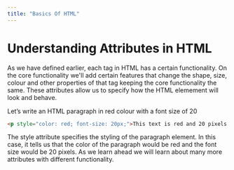 ```yaml
---
title: "Basics Of HTML"
---
```


# Understanding Attributes in HTML
As we have defined earlier, each tag in HTML has a certain functionality. On the core functionality we'll add certain features that change the shape, size, colour and other properties of that tag keeping the core functionality the same. These attributes allow us to specify how the HTML elemement will look and behave. 


Let’s write an HTML paragraph in red colour with a font size of 20
```html
<p style="color: red; font-size: 20px;">This text is red and 20 pixels tall.</p>
```

The style attribute specifies the styling of the paragraph element. In this case, it tells us that the color of the paragraph would be red and the font size would be 20 pixels.
As we learn ahead we will learn about many more attributes with different functionality.
